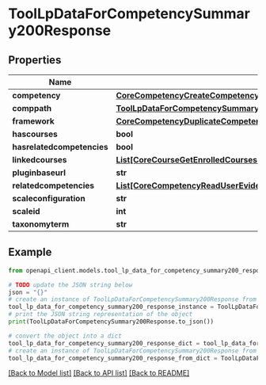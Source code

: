 # ToolLpDataForCompetencySummary200Response


## Properties

Name | Type | Description | Notes
------------ | ------------- | ------------- | -------------
**competency** | [**CoreCompetencyCreateCompetency200Response**](CoreCompetencyCreateCompetency200Response.md) |  | 
**comppath** | [**ToolLpDataForCompetencySummary200ResponseComppath**](ToolLpDataForCompetencySummary200ResponseComppath.md) |  | 
**framework** | [**CoreCompetencyDuplicateCompetencyFramework200Response**](CoreCompetencyDuplicateCompetencyFramework200Response.md) |  | 
**hascourses** | **bool** | hascourses | 
**hasrelatedcompetencies** | **bool** | hasrelatedcompetencies | 
**linkedcourses** | [**List[CoreCourseGetEnrolledCoursesByTimelineClassification200ResponseCoursesInner]**](CoreCourseGetEnrolledCoursesByTimelineClassification200ResponseCoursesInner.md) |  | 
**pluginbaseurl** | **str** | pluginbaseurl | 
**relatedcompetencies** | [**List[CoreCompetencyReadUserEvidence200ResponseCompetenciesInner]**](CoreCompetencyReadUserEvidence200ResponseCompetenciesInner.md) |  | 
**scaleconfiguration** | **str** | scaleconfiguration | 
**scaleid** | **int** | scaleid | 
**taxonomyterm** | **str** | taxonomyterm | 

## Example

```python
from openapi_client.models.tool_lp_data_for_competency_summary200_response import ToolLpDataForCompetencySummary200Response

# TODO update the JSON string below
json = "{}"
# create an instance of ToolLpDataForCompetencySummary200Response from a JSON string
tool_lp_data_for_competency_summary200_response_instance = ToolLpDataForCompetencySummary200Response.from_json(json)
# print the JSON string representation of the object
print(ToolLpDataForCompetencySummary200Response.to_json())

# convert the object into a dict
tool_lp_data_for_competency_summary200_response_dict = tool_lp_data_for_competency_summary200_response_instance.to_dict()
# create an instance of ToolLpDataForCompetencySummary200Response from a dict
tool_lp_data_for_competency_summary200_response_from_dict = ToolLpDataForCompetencySummary200Response.from_dict(tool_lp_data_for_competency_summary200_response_dict)
```
[[Back to Model list]](../README.md#documentation-for-models) [[Back to API list]](../README.md#documentation-for-api-endpoints) [[Back to README]](../README.md)


